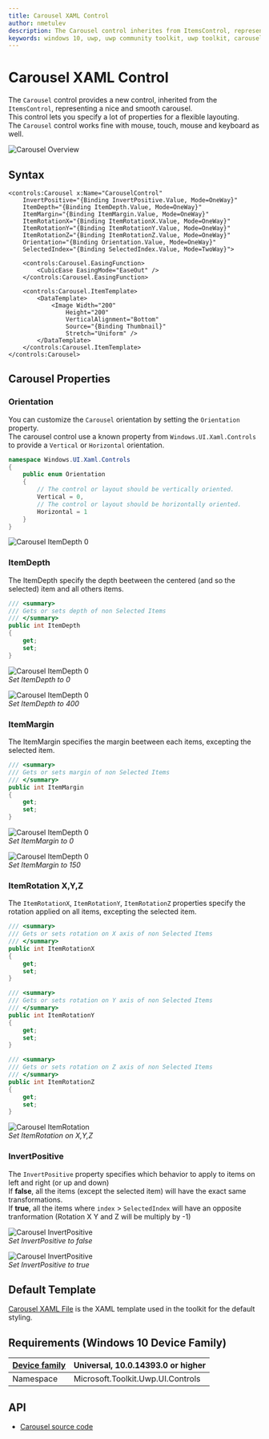 ```yaml
---
title: Carousel XAML Control
author: nmetulev
description: The Carousel control inherites from ItemsControl, representing a nice and smooth carousel.
keywords: windows 10, uwp, uwp community toolkit, uwp toolkit, carousel, xaml control, xaml
---
```


# Carousel XAML Control 

The `Carousel` control provides a new control, inherited from the `ItemsControl`, representing a nice and smooth carousel.  
This control lets you specify a lot of properties for a flexible layouting.  
The `Carousel` control works fine with mouse, touch, mouse and keyboard as well. 

![Carousel Overview](../resources/images/Controls-Carousel-Overview.gif "Carousel")  

## Syntax

```xaml
<controls:Carousel x:Name="CarouselControl"
    InvertPositive="{Binding InvertPositive.Value, Mode=OneWay}"
    ItemDepth="{Binding ItemDepth.Value, Mode=OneWay}"
    ItemMargin="{Binding ItemMargin.Value, Mode=OneWay}"
    ItemRotationX="{Binding ItemRotationX.Value, Mode=OneWay}"
    ItemRotationY="{Binding ItemRotationY.Value, Mode=OneWay}"
    ItemRotationZ="{Binding ItemRotationZ.Value, Mode=OneWay}"
    Orientation="{Binding Orientation.Value, Mode=OneWay}"
    SelectedIndex="{Binding SelectedIndex.Value, Mode=TwoWay}">

    <controls:Carousel.EasingFunction>
        <CubicEase EasingMode="EaseOut" />
    </controls:Carousel.EasingFunction>

    <controls:Carousel.ItemTemplate>
        <DataTemplate>
            <Image Width="200"
                Height="200"
                VerticalAlignment="Bottom"
                Source="{Binding Thumbnail}"
                Stretch="Uniform" />
        </DataTemplate>
    </controls:Carousel.ItemTemplate>
</controls:Carousel>
```

## Carousel Properties

### Orientation

You can customize the `Carousel` orientation by setting the `Orientation` property.   
The carousel control use a known property from `Windows.UI.Xaml.Controls` to provide a `Vertical` or `Horizontal` orientation.  

```csharp
namespace Windows.UI.Xaml.Controls
{
    public enum Orientation
    {
        // The control or layout should be vertically oriented.
        Vertical = 0,
        // The control or layout should be horizontally oriented.
        Horizontal = 1
    }
}
```
![Carousel ItemDepth 0](../resources/images/Controls-Carousel-Orientation.jpg "Carousel")  

### ItemDepth

The ItemDepth specify the depth beetween the centered (and so the selected) item and all others items.

```csharp
/// <summary>
/// Gets or sets depth of non Selected Items
/// </summary>
public int ItemDepth
{
    get;
    set;
}
```

![Carousel ItemDepth 0](../resources/images/Controls-Carousel-ItemDepth01.jpg "Carousel")  
*Set ItemDepth to 0*

![Carousel ItemDepth 0](../resources/images/Controls-Carousel-ItemDepth02.jpg "Carousel")  
*Set ItemDepth to 400*

### ItemMargin

The ItemMargin specifies the margin beetween each items, excepting the selected item.

```csharp
/// <summary>
/// Gets or sets margin of non Selected Items
/// </summary>
public int ItemMargin
{
    get;
    set;
}
```
![Carousel ItemDepth 0](../resources/images/Controls-Carousel-ItemMargin02.jpg "Carousel")  
*Set ItemMargin to 0*

![Carousel ItemDepth 0](../resources/images/Controls-Carousel-ItemMargin01.jpg "Carousel")  
*Set ItemMargin to 150*

### ItemRotation X,Y,Z

The `ItemRotationX`, `ItemRotationY`, `ItemRotationZ` properties specify the rotation applied on all items, excepting the selected item.

```csharp
/// <summary>
/// Gets or sets rotation on X axis of non Selected Items
/// </summary>
public int ItemRotationX
{
    get;
    set;
}

/// <summary>
/// Gets or sets rotation on Y axis of non Selected Items
/// </summary>
public int ItemRotationY
{
    get;
    set;
}

/// <summary>
/// Gets or sets rotation on Z axis of non Selected Items
/// </summary>
public int ItemRotationZ
{
    get;
    set;
}                
```

![Carousel ItemRotation](../resources/images/Controls-Carousel-ItemRotation.jpg "Carousel")  
*Set ItemRotation on X,Y,Z*

### InvertPositive

The `InvertPositive` property specifies which behavior to apply to items on left and right (or up and down)   
If **false**, all the items (except the selected item) will have the exact same transformations.  
If **true**, all the items where `index` > `SelectedIndex` will have an opposite tranformation (Rotation X Y and Z will be multiply by -1)

![Carousel InvertPositive](../resources/images/Controls-Carousel-InvertPositive01.jpg "Carousel")  
*Set InvertPositive to false*

![Carousel InvertPositive](../resources/images/Controls-Carousel-InvertPositive02.jpg "Carousel")  
*Set InvertPositive to true*

## Default Template 

[Carousel XAML File](https://github.com/Microsoft/UWPCommunityToolkit/blob/master/Microsoft.Toolkit.Uwp.UI.Controls/Carousel/Carousel.xaml) is the XAML template used in the toolkit for the default styling.

## Requirements (Windows 10 Device Family)

| [Device family](http://go.microsoft.com/fwlink/p/?LinkID=526370) | Universal, 10.0.14393.0 or higher |
| --- | --- |
| Namespace | Microsoft.Toolkit.Uwp.UI.Controls |

## API

* [Carousel source code](https://github.com/Microsoft/UWPCommunityToolkit/tree/master/Microsoft.Toolkit.Uwp.UI.Controls/Carousel)

